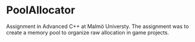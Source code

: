 # PoolAllocator
Assignment in Advanced C++ at Malmö Universty. The assignment was to create a memory pool to organize raw allocation in game projects.
